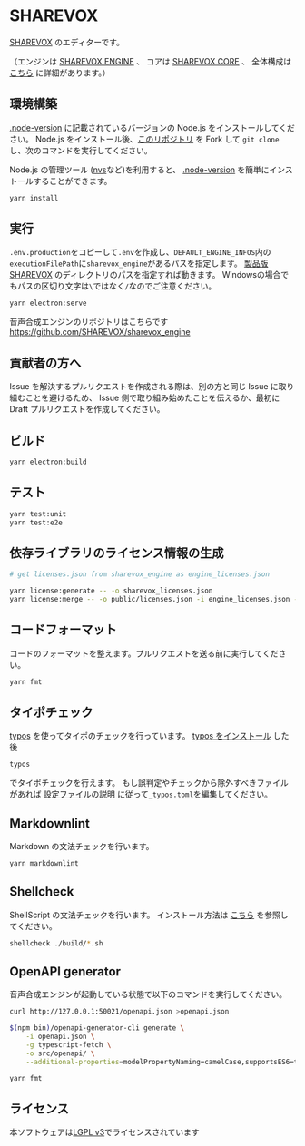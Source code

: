 # SHAREVOX 

[SHAREVOX](https://sharevox.app/) のエディターです。

（エンジンは [SHAREVOX ENGINE](https://github.com/SHAREVOX/sharevox_engine/) 、
コアは [SHAREVOX CORE](https://github.com/SHAREVOX/sharevox_core/) 、
全体構成は [こちら](./docs/全体構成.md) に詳細があります。）

## 環境構築

[.node-version](.node-version) に記載されているバージョンの Node.js をインストールしてください。
Node.js をインストール後、[このリポジトリ](https://github.com/SHAREVOX/sharevox.git) を
Fork して `git clone` し、次のコマンドを実行してください。

Node.js の管理ツール ([nvs](https://github.com/jasongin/nvs)など)を利用すると、
[.node-version](.node-version) を簡単にインストールすることができます。

```bash
yarn install
```

## 実行

`.env.production`をコピーして`.env`を作成し、`DEFAULT_ENGINE_INFOS`内の`executionFilePath`に`sharevox_engine`があるパスを指定します。
[製品版 SHAREVOX](https://sharevox.app/) のディレクトリのパスを指定すれば動きます。
Windowsの場合でもパスの区切り文字は`\`ではなく`/`なのでご注意ください。

```bash
yarn electron:serve
```

音声合成エンジンのリポジトリはこちらです <https://github.com/SHAREVOX/sharevox_engine>

## 貢献者の方へ

Issue を解決するプルリクエストを作成される際は、別の方と同じ Issue に取り組むことを避けるため、
Issue 側で取り組み始めたことを伝えるか、最初に Draft プルリクエストを作成してください。

## ビルド

```bash
yarn electron:build
```

## テスト

```bash
yarn test:unit
yarn test:e2e
```

## 依存ライブラリのライセンス情報の生成

```bash
# get licenses.json from sharevox_engine as engine_licenses.json

yarn license:generate -- -o sharevox_licenses.json
yarn license:merge -- -o public/licenses.json -i engine_licenses.json -i sharevox_licenses.json
```

## コードフォーマット

コードのフォーマットを整えます。プルリクエストを送る前に実行してください。

```bash
yarn fmt
```

## タイポチェック

[typos](https://github.com/crate-ci/typos) を使ってタイポのチェックを行っています。
[typos をインストール](https://github.com/crate-ci/typos#install) した後

```bash
typos
```

でタイポチェックを行えます。
もし誤判定やチェックから除外すべきファイルがあれば
[設定ファイルの説明](https://github.com/crate-ci/typos#false-positives) に従って`_typos.toml`を編集してください。

## Markdownlint

Markdown の文法チェックを行います。

```bash
yarn markdownlint
```

## Shellcheck

ShellScript の文法チェックを行います。
インストール方法は [こちら](https://github.com/koalaman/shellcheck#installing) を参照してください。

```bash
shellcheck ./build/*.sh
```

## OpenAPI generator

音声合成エンジンが起動している状態で以下のコマンドを実行してください。

```bash
curl http://127.0.0.1:50021/openapi.json >openapi.json

$(npm bin)/openapi-generator-cli generate \
    -i openapi.json \
    -g typescript-fetch \
    -o src/openapi/ \
    --additional-properties=modelPropertyNaming=camelCase,supportsES6=true,withInterfaces=true,typescriptThreePlus=true

yarn fmt
```

## ライセンス

本ソフトウェアは[LGPL v3](LICENSE)でライセンスされています
